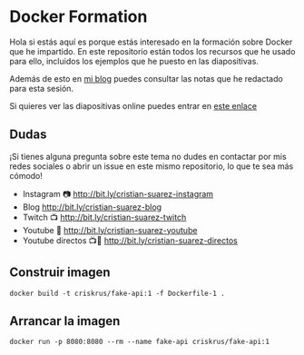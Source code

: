 Docker Formation
===============================================================================

Hola si estás aquí es porque estás interesado en la formación sobre Docker que
he impartido. En este repositorio están todos los recursos que he usado para
ello, incluidos los ejemplos que he puesto en las diapositivas.

Además de esto en [mi blog][blog] puedes consultar las notas que he redactado
para esta sesión.

[blog]:https://www.criskrus.com/tags/docker/

Si quieres ver las diapositivas online puedes entrar en [este enlace][diapositivas]

[diapositivas]:https://criskrus.github.io/docker-formation/slides.html#/

Dudas
-------------------------------------------------------------------------------

¡Si tienes alguna pregunta sobre este tema no dudes en contactar por mis redes 
sociales o abrir un issue en este mismo repositorio, lo que te sea más cómodo!

- Instagram 📷 http://bit.ly/cristian-suarez-instagram
- Blog http://bit.ly/cristian-suarez-blog
- Twitch 📺 http://bit.ly/cristian-suarez-twitch
- Youtube 🎥 http://bit.ly/cristian-suarez-youtube
- Youtube directos 📺🎥 http://bit.ly/cristian-suarez-directos

Construir imagen
-------------------------------------------------------------------------------

`docker build -t criskrus/fake-api:1 -f Dockerfile-1 .`

Arrancar la imagen
-------------------------------------------------------------------------------

`docker run -p 8080:8080 --rm --name fake-api criskrus/fake-api:1`
